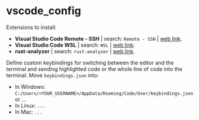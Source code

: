 # vscode_config

Extensions to install:
- **Visual Studio Code Remote - SSH** | search: `Remote - SSH` | [web link](https://marketplace.visualstudio.com/items?itemName=ms-vscode-remote.remote-ssh).
- **Visual Studio Code WSL** | search: `WSL` | [web link](https://marketplace.visualstudio.com/items?itemName=ms-vscode-remote.remote-wsl).
- **rust-analyzer** | search: `rust-analyzer` | [web link](https://marketplace.visualstudio.com/items?itemName=rust-lang.rust-analyzer).

Define custom keybindings for switching between the editor and the terminal and sending highlighted code or the whole line of code into the terminal. Move `keybindings.json` into:
- In Windows: `C:/Users/<YOUR_USERNAME>/AppData/Roaming/Code/User/keybindings.json` or ...
- In Linux: `...`
- In Mac: `...`
